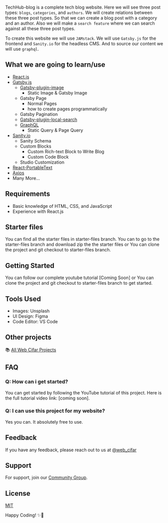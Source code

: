 
TechHub-blog is a complete tech blog website. Here we will see three post types: `blogs`, `categories`, and `authors`. We will create relations between these three post types. So that we can create a blog post with a category and an author. Also we will make a `search feature` where we can search against all these three post types.

To create this website we will use `JAMstack`. We will use `Gatsby.js` for the frontend and `Sanity.io` for the headless CMS. And to source our content we will use `graphql`.

## What we are going to learn/use

- [React.js](https://reactjs.org/)
- [Gatsby.js](https://www.gatsbyjs.org/)
  - [Gatsby-plugin-image](https://www.gatsbyjs.org/packages/gatsby-plugin-image/)
    - Static Image & Gatsby Image
  - Gatsby Page
    - Normal Pages
    - how to create pages programmatically
  - Gatsby Pagination
  - [Gatsby-plugin-local-search](https://www.gatsbyjs.org/packages/gatsby-plugin-local-search/)
  - [GraphQL](https://graphql.org/)
    - Static Query & Page Query
- [Sanity.io](https://sanity.io/)
  - Sanity Schema
  - Custom Blocks
    - Custom Rich-text Block to Write Blog
    - Custom Code Block
  - Studio Customization
- [React-PortableText](https://github.com/portabletext/react-portabletext)
- [Axios](https://www.npmjs.com/package/axios)
- Many More...

## Requirements

- Basic knowledge of HTML, CSS, and JavaScript
- Experience with React.js

## Starter files

You can find all the starter files in starter-files branch. You can to go to the starter-files branch and download zip the the starter files or You can clone the project and git checkout to starter-files branch.

## Getting Started

You can follow our complete youtube tutorial [Coming Soon]
or You can clone the project and git checkout to starter-files branch to get started.

## Tools Used

- Images: Unsplash
- UI Design: Figma
- Code Editor: VS Code

## Other projects

📚 [All Web Cifar Projects][wc-projects]

## FAQ

### Q: How can i get started?

You can get started by following the YouTube tutorial of this project. Here is the full tutorial video link: [coming soon].

### Q: I can use this project for my website?

Yes you can. It absolutely free to use.

## Feedback

If you have any feedback, please reach out to us at [@web_cifar][wc-yt]

## Support

For support, join our [Community Group][wc-fb-group].

## License

[MIT][mit]

Happy Coding! ✨🚀

[preview]: http://techhub-blog.vercel.app/
[wc-yt]: http://www.youtube.com/webcifarOfficial
[arfan-ig]: https://www.instagram.com/shaifarfan08/
[wc-projects]: https://github.com/ShaifArfan/wc-project-tutorials
[wc-fb-group]: https://www.facebook.com/groups/webcifar
[mit]: https://choosealicense.com/licenses/mit/
